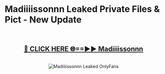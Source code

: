 # Madiiiissonnn Leaked Private Files & Pict - New Update
<br>
<div align="center">
<h2><a href="https://mediafilles.blogspot.com/?title=Madiiiissonnn" rel="nofollow">🔴 CLICK HERE 🌐==►► Madiiiissonnn</a></h2>
<br>
<a href="https://mediafilles.blogspot.com/?title=Madiiiissonnn" rel="nofollow" data-target="animated-image.originalLink"><img src="https://i.ibb.co.com/WyWwxjT/player-gif2.gif" alt="Madiiiissonnn Leaked OnlyFans" style="max-width: 100%; display: inline-block;" data-target="animated-image.originalImage"></a>
</div>
<br>